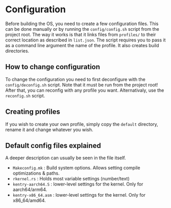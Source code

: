 # Configuration

Before building the OS, you need to create a few configuration files.
This can be done manually or by running the `config/config.sh` script from the project root.
The way it works is that it links files from `profiles/` to their correct location as described in `list.json`. The script requires you to pass it as a command line argument the name of the profile. It also creates build directories.

## How to change configuration

To change the configuration you need to first deconfigure with the `config/deconfig.sh` script. Note that it must be run from the project root! After that, you can reconfig with any profile you want. Alternativaly, use the `reconfig.sh` script.

## Creating profiles

If you wish to create your own profile, simply copy the `default` directory, rename it and change whatever you wish. 

## Default config files explained
A deeper description can usually be seen in the file itself.

- `Makeconfig.mk` : Build system options. Allows setting compile optimizations & paths.
- `rkernel.rs` : Holds most variable settings (number/text)
- `kentry-aarch64.S` : lower-level settings for the kernel. Only for aarch64/arm64.
- `kentry-x86_64.asm` : lower-level settings for the kernel. Only for x86_64/amd64.

